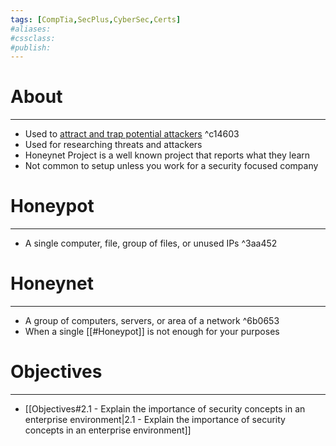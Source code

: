 ```yaml
---
tags: [CompTia,SecPlus,CyberSec,Certs]
#aliases:
#cssclass:
#publish:
---
```


# About
---
- Used to <u>attract and trap potential attackers</u> ^c14603
- Used for researching threats and attackers
- Honeynet Project is a well known project that reports what they learn
- Not common to setup unless you work for a security focused company

# Honeypot
---
- A single computer, file, group of files, or unused IPs ^3aa452

# Honeynet
---
- A group of computers, servers, or area of a network ^6b0653
- When a single [[#Honeypot]] is not enough for your purposes 

# Objectives
---
- [[Objectives#2.1 - Explain the importance of security concepts in an enterprise environment|2.1 - Explain the importance of security concepts in an enterprise environment]]